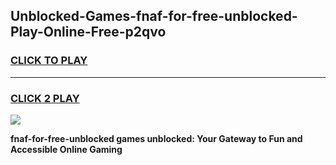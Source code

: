 
## Unblocked-Games-fnaf-for-free-unblocked-Play-Online-Free-p2qvo
<h3>
<a href="https://premium76.site?title=fnaf-for-free-unblocked&ref=26A">CLICK TO PLAY</a></h3>
<hr>

<h3>
<a href="https://premium76.site?title=fnaf-for-free-unblocked&ref=26A">CLICK 2 PLAY</a>
  
</h3>

<a href="https://premium76.site?title=fnaf-for-free-unblocked&ref=26A"><img src="https://clearcache.store/games.png"></a>


**fnaf-for-free-unblocked games unblocked: Your Gateway to Fun and Accessible Online Gaming**
